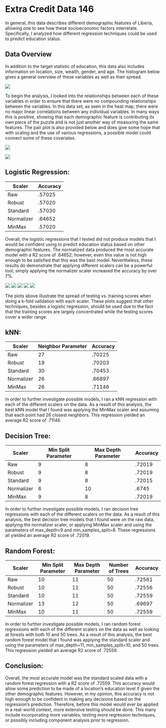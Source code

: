 # Extra Credit Data 146

In general, this data describes different demographic features of Liberia, allowing one to see how these socioeconomic factors interrelate. Specifically, I analyzed how different regression techniques could be used to predict education status.  

## Data Overview

In addition to the target statistic of education, this data also includes information on location, size, wealth, gender, and age. The histogram below gives a general overview of these variables as well as their spread.

![](histogram.png)

To begin the analysis, I looked into the relationships between each of these variables in order to ensure that there were no compounding relationships between the variables. In this data set, as seen in the heat map, there were no major linear correlations between any individual variables. In many ways this is positive, showing that each demographic feature is contributing its own piece of the puzzle and is not just another way of measuring the same features. The pair plot is also provided below and does give some hope that with scaling and the use of various regressions, a possible model could connect some of these covariates.

![](heatmap.png)

![](pairplot.png)

## Logistic Regression:


Scaler | Accuracy
--- | --- 
Raw| .57025 
Robust| .57020
Standard| .57030
Normalizer| .64652
MinMax| .57020



Overall, the logistic regressions that I tested did not produce models that I would be confident using to predict education status based on other demographic features. The normalized data produced the most accurate model with a R2 score of .64652; however, even this value is not high enough to be satisfied that this was the best model. Nevertheless, these results do demonstrate that applying different scalers can be a powerful tool; simply applying the normalizer scaler increased the accuracy by over 7%.

![](raw_logistic_regression.png)
![](robust_scaler.png)
![](standard_scaler.png)
![](normalized.png)
![](minmax_scaler.png)

The plots above illustrate the spread of testing vs. training scores when doing a k-fold validation with each scaler. These plots suggest that other techniques, besides a logistic regression, should be used due to the fact that the training scores are largely concentrated while the testing scores cover a wider range.

## kNN:


Scaler | Neighbor Parameter | Accuracy
--- | --- | ---
Raw| 27 | .70225 
Robust| 19 | .70203
Standard| 30 | .70453
Normalizer| 26 | .66897
MinMax| 26 | .71146



In order to further investigate possible models, I ran a kNN regression with each of the different scalers on the data. As a result of this analysis, the best kNN model that I found was applying the MinMax scaler and assuming that each point had 26 closest neighbors. This regression yielded an average R2 score of .71146.

## Decision Tree:


Scaler | Min Split Parameter | Max Depth Parameter | Accuracy
--- | --- | --- | ---
Raw| 9 | 8 | .72019 
Robust| 9 | 8 | .72019 
Standard| 9 | 8 | .72015 
Normalizer| 6 | 10 | .6745 
MinMax| 9 | 8 | .72019 



In order to further investigate possible models, I ran decision tree regressions with each of the different scalers on the data. As a result of this analysis, the best decision tree models that I found were on the raw data, applying the normalizer scaler, or applying MinMax scaler and using the parameters of max_depth=9 and min_samples_split=8. These regressions all yielded an average R2 score of .72019.

## Random Forest:


Scaler | Min Split Parameter | Max Depth Parameter | Number of Trees | Accuracy
--- | --- | --- | --- | ---
Raw| 10 | 11 | 50 | .72561 
Robust| 10 | 11 | 50 | .72556
Standard| 10 | 11 | 50 | .72559 
Normalizer| 13 | 12 | 50 | .69697 
MinMax| 10 | 11 | 50 | .72559 



In order to further investigate possible models, I ran random forest regressions with each of the different scalers on the data as well as looking at forests with both 10 and 50 trees. As a result of this analysis, the best random forest model that I found was applying the standard scaler and using the parameters of max_depth=11, min_samples_split=10, and 50 trees. This regression yielded an average R2 score of .72559.

## Conclusion:

Overall, the most accurate model was the standard scaled data with a random forest regression with a R2 score of .72559. This accuracy would allow some prediction to be made of a location’s education level if given the other demographic features. However, in my opinion, this accuracy is not high enough to be confident in making any decisions based on the regression’s prediction. Therefore, before this model would ever be applied in a real-world context, more extensive testing should be done. This many include incorporating more variables, testing more regression techniques, or possibly including component analysis prior to regression.






